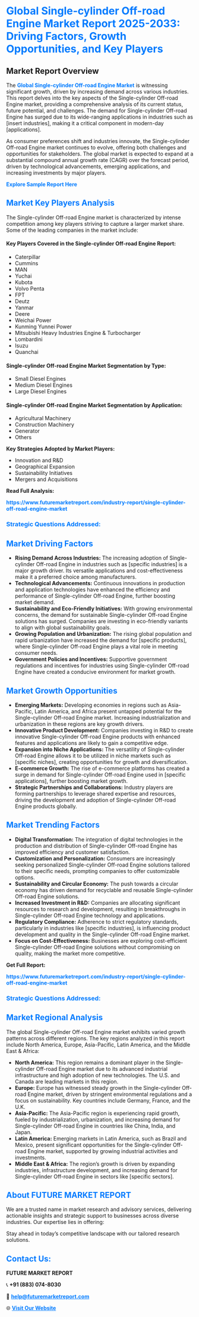 <h1 style="color: #007BFF;">Global Single-cylinder Off-road Engine Market Report 2025-2033: Driving Factors, Growth Opportunities, and Key Players</h1>

<section id="overview">
<h2>Market Report Overview</h2>
<p>The <a href="https://www.futuremarketreport.com/industry-report/single-cylinder-off-road-engine-market" style="color: #007BFF; text-decoration: none;"><strong>Global Single-cylinder Off-road Engine Market</strong></a> is witnessing significant growth, driven by increasing demand across various industries. This report delves into the key aspects of the Single-cylinder Off-road Engine market, providing a comprehensive analysis of its current status, future potential, and challenges. The demand for Single-cylinder Off-road Engine has surged due to its wide-ranging applications in industries such as [insert industries], making it a critical component in modern-day [applications].</p>
<p>As consumer preferences shift and industries innovate, the Single-cylinder Off-road Engine market continues to evolve, offering both challenges and opportunities for stakeholders. The global market is expected to expand at a substantial compound annual growth rate (CAGR) over the forecast period, driven by technological advancements, emerging applications, and increasing investments by major players.</p>
</section>

<section id="overview">
<p><a href="https://www.futuremarketreport.com/request-sample/reportId=40736" style="color: #007BFF; text-decoration: none;"><strong>Explore Sample Report Here</strong></a></p>
</section>

<section id="key-players">
<h2 style="color: #007BFF;">Market Key Players Analysis</h2>
<p>The Single-cylinder Off-road Engine market is characterized by intense competition among key players striving to capture a larger market share. Some of the leading companies in the market include:</p>
<h4>Key Players Covered in the Single-cylinder Off-road Engine Report:</h4>
<ul><li>Caterpillar</li><li>Cummins</li><li>MAN</li><li>Yuchai</li><li>Kubota</li><li>Volvo Penta</li><li>FPT</li><li>Deutz</li><li>Yanmar</li><li>Deere</li><li>Weichai Power</li><li>Kunming Yunnei Power</li><li>Mitsubishi Heavy Industries Engine &amp; Turbocharger</li><li>Lombardini</li><li>Isuzu</li><li>Quanchai</li></ul>
<h4>Single-cylinder Off-road Engine Market Segmentation by Type:</h4>
<ul><li>Small Diesel Engines</li><li>Medium Diesel Engines</li><li>Large Diesel Engines</li></ul>

<h4>Single-cylinder Off-road Engine Market Segmentation by Application:</h4>
<ul><li>Agricultural Machinery</li><li>Construction Machinery</li><li>Generator</li><li>Others</li></ul>
<p><strong>Key Strategies Adopted by Market Players:</strong></p>
<ul>
<li>Innovation and R&D</li>
<li>Geographical Expansion</li>
<li>Sustainability Initiatives</li>
<li>Mergers and Acquisitions</li>
</ul>
</section>

<section>
<p><strong>Read Full Analysis: </strong></p><a href="https://www.futuremarketreport.com/industry-report/single-cylinder-off-road-engine-market" style="color: #007BFF; text-decoration: none;"><strong>https://www.futuremarketreport.com/industry-report/single-cylinder-off-road-engine-market</strong></a>
<h3 style="color: #007BFF;">Strategic Questions Addressed:</h3>
</section>

<section id="driving-factors">
<h2 style="color: #007BFF;">Market Driving Factors</h2>
<ul>
<li><strong>Rising Demand Across Industries:</strong> The increasing adoption of Single-cylinder Off-road Engine in industries such as [specific industries] is a major growth driver. Its versatile applications and cost-effectiveness make it a preferred choice among manufacturers.</li>
<li><strong>Technological Advancements:</strong> Continuous innovations in production and application technologies have enhanced the efficiency and performance of Single-cylinder Off-road Engine, further boosting market demand.</li>
<li><strong>Sustainability and Eco-Friendly Initiatives:</strong> With growing environmental concerns, the demand for sustainable Single-cylinder Off-road Engine solutions has surged. Companies are investing in eco-friendly variants to align with global sustainability goals.</li>
<li><strong>Growing Population and Urbanization:</strong> The rising global population and rapid urbanization have increased the demand for [specific products], where Single-cylinder Off-road Engine plays a vital role in meeting consumer needs.</li>
<li><strong>Government Policies and Incentives:</strong> Supportive government regulations and incentives for industries using Single-cylinder Off-road Engine have created a conducive environment for market growth.</li>
</ul>
</section>

<section id="growth-opportunities">
<h2 style="color: #007BFF;">Market Growth Opportunities</h2>
<ul>
<li><strong>Emerging Markets:</strong> Developing economies in regions such as Asia-Pacific, Latin America, and Africa present untapped potential for the Single-cylinder Off-road Engine market. Increasing industrialization and urbanization in these regions are key growth drivers.</li>
<li><strong>Innovative Product Development:</strong> Companies investing in R&D to create innovative Single-cylinder Off-road Engine products with enhanced features and applications are likely to gain a competitive edge.</li>
<li><strong>Expansion into Niche Applications:</strong> The versatility of Single-cylinder Off-road Engine allows it to be utilized in niche markets such as [specific niches], creating opportunities for growth and diversification.</li>
<li><strong>E-commerce Growth:</strong> The rise of e-commerce platforms has created a surge in demand for Single-cylinder Off-road Engine used in [specific applications], further boosting market growth.</li>
<li><strong>Strategic Partnerships and Collaborations:</strong> Industry players are forming partnerships to leverage shared expertise and resources, driving the development and adoption of Single-cylinder Off-road Engine products globally.</li>
</ul>
</section>

<section id="trending-factors">
<h2 style="color: #007BFF;">Market Trending Factors</h2>
<ul>
<li><strong>Digital Transformation:</strong> The integration of digital technologies in the production and distribution of Single-cylinder Off-road Engine has improved efficiency and customer satisfaction.</li>
<li><strong>Customization and Personalization:</strong> Consumers are increasingly seeking personalized Single-cylinder Off-road Engine solutions tailored to their specific needs, prompting companies to offer customizable options.</li>
<li><strong>Sustainability and Circular Economy:</strong> The push towards a circular economy has driven demand for recyclable and reusable Single-cylinder Off-road Engine solutions.</li>
<li><strong>Increased Investment in R&D:</strong> Companies are allocating significant resources to research and development, resulting in breakthroughs in Single-cylinder Off-road Engine technology and applications.</li>
<li><strong>Regulatory Compliance:</strong> Adherence to strict regulatory standards, particularly in industries like [specific industries], is influencing product development and quality in the Single-cylinder Off-road Engine market.</li>
<li><strong>Focus on Cost-Effectiveness:</strong> Businesses are exploring cost-efficient Single-cylinder Off-road Engine solutions without compromising on quality, making the market more competitive.</li>
</ul>
</section>

<section>
<p><strong>Get Full Report: </strong></p><a href="https://www.futuremarketreport.com/industry-report/single-cylinder-off-road-engine-market" style="color: #007BFF; text-decoration: none;"><strong>https://www.futuremarketreport.com/industry-report/single-cylinder-off-road-engine-market</strong></a>
<h3 style="color: #007BFF;">Strategic Questions Addressed:</h3>
</section>


<section id="regional-analysis">
<h2 style="color: #007BFF;">Market Regional Analysis</h2>
<p>The global Single-cylinder Off-road Engine market exhibits varied growth patterns across different regions. The key regions analyzed in this report include North America, Europe, Asia-Pacific, Latin America, and the Middle East & Africa:</p>
<ul>
<li><strong>North America:</strong> This region remains a dominant player in the Single-cylinder Off-road Engine market due to its advanced industrial infrastructure and high adoption of new technologies. The U.S. and Canada are leading markets in this region.</li>
<li><strong>Europe:</strong> Europe has witnessed steady growth in the Single-cylinder Off-road Engine market, driven by stringent environmental regulations and a focus on sustainability. Key countries include Germany, France, and the U.K.</li>
<li><strong>Asia-Pacific:</strong> The Asia-Pacific region is experiencing rapid growth, fueled by industrialization, urbanization, and increasing demand for Single-cylinder Off-road Engine in countries like China, India, and Japan.</li>
<li><strong>Latin America:</strong> Emerging markets in Latin America, such as Brazil and Mexico, present significant opportunities for the Single-cylinder Off-road Engine market, supported by growing industrial activities and investments.</li>
<li><strong>Middle East & Africa:</strong> The region’s growth is driven by expanding industries, infrastructure development, and increasing demand for Single-cylinder Off-road Engine in sectors like [specific sectors].</li>
</ul>
</section>

<footer>
<h2 style="color: #007BFF;">About FUTURE MARKET REPORT</h2>
<p>We are a trusted name in market research and advisory services, delivering actionable insights and strategic support to businesses across diverse industries. Our expertise lies in offering:</p>

<p>Stay ahead in today’s competitive landscape with our tailored research solutions.</p>

<h2 style="color: #007BFF;">Contact Us:</h2>
<p><strong>FUTURE MARKET REPORT</strong></p>
<p>📞 <strong>+91 (883) 074-8030</strong></p>
<p>📧 <strong><a href="mailto:help@futuremarketreport.com" style="color: #007BFF;">help@futuremarketreport.com</a></strong></p>
<p>🌐 <strong><a href="https://www.futuremarketreport.com/" style="color: #007BFF;">Visit Our Website</a></strong></p>
</footer>